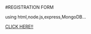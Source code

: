 #REGISTRATION FORM


using html,node.js,express,MongoDB...



 <a href="https://registration-form-ll1s.onrender.com"   target="blank"> CLICK HERE!!</a>


        

